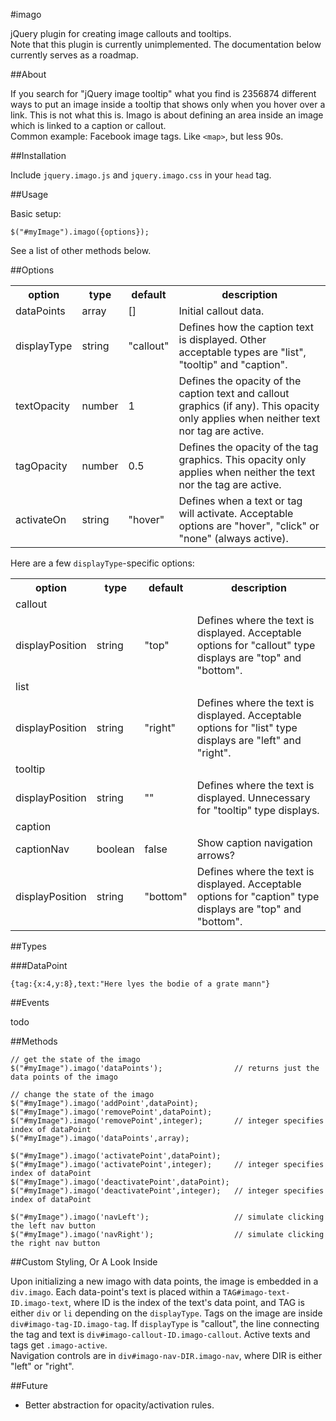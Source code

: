 #imago

jQuery plugin for creating image callouts and tooltips.  
Note that this plugin is currently unimplemented. The documentation below currently serves as a roadmap.

##About

If you search for "jQuery image tooltip" what you find is 2356874 different ways to put an image inside a tooltip that shows only when you hover over a link. This is not what this is. Imago is about defining an area inside an image which is linked to a caption or callout.  
Common example: Facebook image tags.  Like `<map>`, but less 90s.

##Installation

Include `jquery.imago.js` and `jquery.imago.css` in your `head` tag.

##Usage

Basic setup:

    $("#myImage").imago({options});
    
See a list of other methods below.

##Options

<table>
  <tr>
    <th>option</th>
    <th>type</th>
    <th>default</th>
    <th>description</th>
  </tr>
  <tr>
    <td>dataPoints</td>
    <td>array</td>
    <td>[]</td>
    <td>Initial callout data.</td>
  </tr>
  <tr>
    <td>displayType</td>
    <td>string</td>
    <td>"callout"</td>
    <td>Defines how the caption text is displayed. Other acceptable types are "list", "tooltip" and "caption".</td>
  </tr>
  <tr>
    <td>textOpacity</td>
    <td>number</td>
    <td>1</td>
    <td>Defines the opacity of the caption text and callout graphics (if any). This opacity only applies when neither text nor tag are active.</td>
  </tr>
  <tr>
    <td>tagOpacity</td>
    <td>number</td>
    <td>0.5</td>
    <td>Defines the opacity of the tag graphics. This opacity only applies when neither the text nor the tag are active.</td>
  </tr>
  <tr>
    <td>activateOn</td>
    <td>string</td>
    <td>"hover"</td>
    <td>Defines when a text or tag will activate. Acceptable options are "hover", "click" or "none" (always active).</td>
  </tr>
</table>

Here are a few `displayType`-specific options:

<table>
  <tr>
    <th>option</th>
    <th>type</th>
    <th>default</th>
    <th>description</th>
  </tr>
  <tr>
    <td colspan=5>callout</td>
  </tr>
  <tr>
    <td>displayPosition</td>
    <td>string</td>
    <td>"top"</td>
    <td>Defines where the text is displayed. Acceptable options for "callout" type displays are "top" and "bottom".</td>
  </tr>
  <tr>
    <td colspan=5>list</td>
  </tr>
  <tr>
    <td>displayPosition</td>
    <td>string</td>
    <td>"right"</td>
    <td>Defines where the text is displayed. Acceptable options for "list" type displays are "left" and "right".</td>
  </tr>
  <tr>
    <td colspan=5>tooltip</td>
  </tr>
  <tr>
    <td>displayPosition</td>
    <td>string</td>
    <td>""</td>
    <td>Defines where the text is displayed. Unnecessary for "tooltip" type displays.</td>
  </tr>
  <tr>
    <td colspan=5>caption</td>
  </tr>
  <tr>
    <td>captionNav</td>
    <td>boolean</td>
    <td>false</td>
    <td>Show caption navigation arrows?</td>
  </tr>
  <tr>
    <td>displayPosition</td>
    <td>string</td>
    <td>"bottom"</td>
    <td>Defines where the text is displayed. Acceptable options for "caption" type displays are "top" and "bottom".</td>
  </tr>
</table>

##Types

###DataPoint

`{tag:{x:4,y:8},text:"Here lyes the bodie of a grate mann"}`

##Events

todo

##Methods

    // get the state of the imago
    $("#myImage").imago('dataPoints');                // returns just the data points of the imago
    
    // change the state of the imago
    $("#myImage").imago('addPoint',dataPoint);
    $("#myImage").imago('removePoint',dataPoint);
    $("#myImage").imago('removePoint',integer);       // integer specifies index of dataPoint
    $("#myImage").imago('dataPoints',array);
    
    $("#myImage").imago('activatePoint',dataPoint);
    $("#myImage").imago('activatePoint',integer);     // integer specifies index of dataPoint
    $("#myImage").imago('deactivatePoint',dataPoint);
    $("#myImage").imago('deactivatePoint',integer);   // integer specifies index of dataPoint
    
    $("#myImage").imago('navLeft');                   // simulate clicking the left nav button
    $("#myImage").imago('navRight');                  // simulate clicking the right nav button

##Custom Styling, Or A Look Inside

Upon initializing a new imago with data points, the image is embedded in a `div.imago`. Each data-point's text is placed within a `TAG#imago-text-ID.imago-text`, where ID is the index of the text's data point, and TAG is either `div` or `li` depending on the `displayType`. Tags on the image are inside `div#imago-tag-ID.imago-tag`. If `displayType` is "callout", the line connecting the tag and text is `div#imago-callout-ID.imago-callout`. Active texts and tags get `.imago-active`.  
Navigation controls are in `div#imago-nav-DIR.imago-nav`, where DIR is either "left" or "right".

##Future

- Better abstraction for opacity/activation rules.
